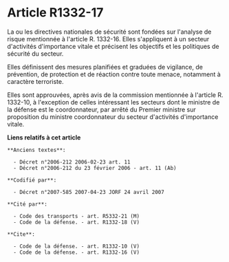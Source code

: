 # Article R1332-17

La ou les directives nationales de sécurité sont fondées sur l'analyse de risque mentionnée à l'article R. 1332-16. Elles
s'appliquent à un secteur d'activités d'importance vitale et précisent les objectifs et les politiques de sécurité du
secteur. 

Elles définissent des mesures planifiées et graduées de vigilance, de prévention, de protection et de réaction contre toute
menace, notamment à caractère terroriste. 

Elles sont approuvées, après avis de la commission mentionnée à l'article R. 1332-10, à l'exception de celles intéressant les
secteurs dont le ministre de la défense est le coordonnateur, par arrêté du Premier ministre sur proposition du ministre
coordonnateur du secteur d'activités d'importance vitale.

**Liens relatifs à cet article**

	**Anciens textes**:

	  - Décret n°2006-212 2006-02-23 art. 11
	  - Décret n°2006-212 du 23 février 2006 - art. 11 (Ab)

	**Codifié par**:

	  - Décret n°2007-585 2007-04-23 JORF 24 avril 2007

	**Cité par**:

	  - Code des transports - art. R5332-21 (M)
	  - Code de la défense. - art. R1332-18 (V)

	**Cite**:

	  - Code de la défense. - art. R1332-10 (V)
	  - Code de la défense. - art. R1332-16 (V)
